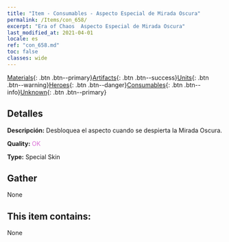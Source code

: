 ```yaml
---
title: "Item - Consumables - Aspecto Especial de Mirada Oscura"
permalink: /Items/con_658/
excerpt: "Era of Chaos  Aspecto Especial de Mirada Oscura"
last_modified_at: 2021-04-01
locale: es
ref: "con_658.md"
toc: false
classes: wide
---
```

 [Materials](/es/Items/){: .btn .btn--primary}[Artifacts](/es/Items/Artifacts/){: .btn .btn--success}[Units](/es/Items/Units/){: .btn .btn--warning}[Heroes](/es/Items/Heroes/){: .btn .btn--danger}[Consumables](/es/Items/Consumables/){: .btn .btn--info}[Unknown](/es/Items/Unknown/){: .btn .btn--primary}

## Detalles
 **Descripción:** Desbloquea el aspecto cuando se despierta la Mirada Oscura.

 **Quality:** <span style="color: #DA70D6">OK</span>

 **Type:** Special Skin

## Gather

  None

## This item contains:

  None

